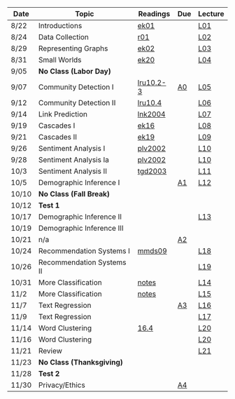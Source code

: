 

| Date  | Topic                      | Readings                      | Due           | Lecture      |
| ----- |----------------------------|-------------------------------|---------------|--------------|
| 8/22  | Introductions              |  [ek01](read/ek-01.pdf)       |               |[L01](lec/l01)|
| 8/24  | Data Collection            |  [r01](read/r-01.pdf)         |               |[L02](lec/l02)|
| 8/29  | Representing Graphs        |  [ek02](read/ek-02.pdf)       |               |[L03](lec/l03)|
| 8/31  | Small Worlds               |  [ek20](read/ek-20.pdf)       |               |[L04](lec/l04)|
| 9/05  | **No Class (Labor Day)**   |                               |               |              |  
| 9/07  | Community Detection I      |  [lru10.2-3](read/lru-10.pdf) | [A0](https://github.com/iit-cs579/assignments/tree/master/a0)  |[L05](lec/l05)|
| 9/12  | Community Detection II     |  [lru10.4](read/lru-10.pdf)   |               |[L06](lec/l06)|
| 9/14  | Link Prediction            |  [lnk2004](read/lnk2004.pdf)  |               |[L07](lec/l07)|
| 9/19  | Cascades I                 |  [ek16](read/ek-16.pdf)       |               |[L08](lec/l08)|
| 9/21  | Cascades II                |  [ek19](read/ek-19.pdf)       |               |[L09](lec/l09)|
| 9/26  | Sentiment Analysis I       |  [plv2002](read/plv2002.pdf)  |               |[L10](lec/l10)|
| 9/28  | Sentiment Analysis Ia      |  [plv2002](read/plv2002.pdf)  |               |[L10](lec/l10)|
| 10/3  | Sentiment Analysis II      |  [tgd2003](read/tgd2003.pdf)  |               |[L11](lec/l11)|
| 10/5  | Demographic Inference I    |                               | [A1](https://github.com/iit-cs579/assignments/tree/master/a1)                |[L12](lec/l12)|
| 10/10 | **No Class (Fall Break)**  |                               |               |              |
| 10/12 | **Test 1**                 |                               |               |              |
| 10/17 | Demographic Inference II   |                               |               |[L13](lec/l13)|
| 10/19 | Demographic Inference III  |                               |               |              |
| 10/21 | n/a                        |                               | [A2](https://github.com/iit-cs579/assignments/tree/master/a2) | |
| 10/24 | Recommendation Systems I   |[mmds09](http://infolab.stanford.edu/~ullman/mmds/ch9.pdf) |               |[L18](lec/l18/) |
| 10/26 | Recommendation Systems II  |                               |               |[L19](lec/l19)|
| 10/31 | More Classification        | [notes](/lec/l14/gd.pdf)      |               |[L14](lec/l14)|
| 11/2  | More Classification        | [notes](/lec/l14/logistic.pdf)|        | [L15](lec/l15) |
| 11/7  | Text Regression            |                               | [A3](https://github.com/iit-cs579/assignments/tree/master/a3) | [L16](lec/l16)|
| 11/9  | Text Regression            |                               |               |  [L17](lec/l17)       | 
| 11/14 | Word Clustering            | [16.4](http://nlp.stanford.edu/IR-book/pdf/16flat.pdf)                              |               |  [L20](lec/l20)       |
| 11/16 | Word Clustering            |                               |               |  [L20](lec/l20)       |
| 11/21 | Review                     |                               |               |  [L21](lec/l21)       |
| 11/23 | **No Class (Thanksgiving)**|                               |               |                       |
| 11/28 | **Test 2**                 |                               |               |                       |
| 11/30 |     Privacy/Ethics         |                               |       [A4](https://github.com/iit-cs579/assignments/tree/master/a4)        |          |

